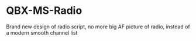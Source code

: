 # QBX-MS-Radio
Brand new design of radio script, no more big AF picture of radio, instead of a modern smooth channel list
